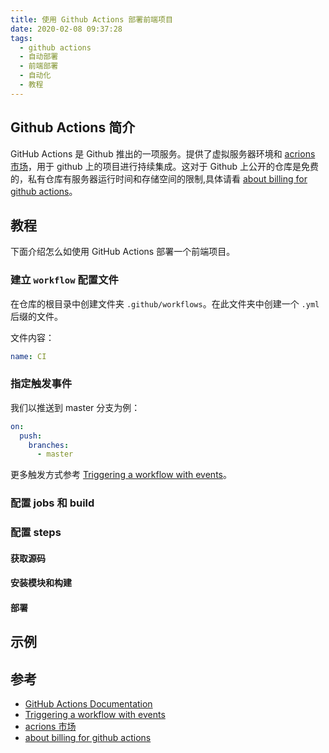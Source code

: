 ```yaml
---
title: 使用 Github Actions 部署前端项目
date: 2020-02-08 09:37:28
tags:
  - github actions
  - 自动部署
  - 前端部署
  - 自动化
  - 教程
---
```


## Github Actions 简介
GitHub Actions 是 Github 推出的一项服务。提供了虚拟服务器环境和 [acrions 市场]，用于 github 上的项目进行持续集成。这对于 Github 上公开的仓库是免费的，私有仓库有服务器运行时间和存储空间的限制,具体请看 [about billing for github actions]。

<!-- more -->
## 教程
下面介绍怎么如使用 GitHub Actions 部署一个前端项目。

### 建立 `workflow` 配置文件
在仓库的根目录中创建文件夹 `.github/workflows`。在此文件夹中创建一个 `.yml` 后缀的文件。 

文件内容：
```yml
name: CI
```

### 指定触发事件
我们以推送到 master 分支为例：
```yml
on: 
  push:
    branches: 
      - master
```
更多触发方式参考 [Triggering a workflow with events]。
### 配置 jobs 和 build
### 配置 steps
#### 获取源码
#### 安装模块和构建
#### 部署

## 示例

## 参考
- [GitHub Actions Documentation]
- [Triggering a workflow with events]
- [acrions 市场]
- [about billing for github actions]

[acrions 市场]:https://github.com/marketplace?type=actions
[GitHub Actions Documentation]:https://help.github.com/cn/actions/automating-your-workflow-with-github-actions
[Triggering a workflow with events]:https://help.github.com/en/actions/configuring-and-managing-workflows/configuring-a-workflow#triggering-a-workflow-with-events
[about billing for github actions]:https://help.github.com/en/github/setting-up-and-managing-billing-and-payments-on-github/about-billing-for-github-actions#about-billing-for-github-actions

